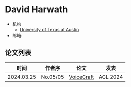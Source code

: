 # David Harwath

- 机构
  - [University of Texas at Austin](../Institutions/UT_美国德克萨斯奥斯汀分校.md)
- 邮箱:

## 论文列表

| 时间 | 作者序 | 论文 | 发表 |
|:-:|:-:|---|---|
| 2024.03.25 | No.05/05 | [VoiceCraft](../Models/Speech_LLM/2024.03.25_VoiceCraft.md) | ACL 2024 |